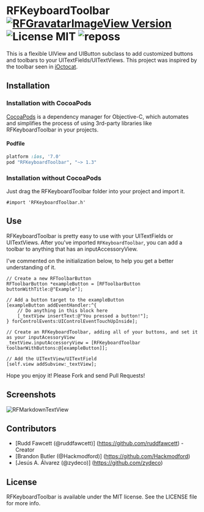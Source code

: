 RFKeyboardToolbar<br /> [![RFGravatarImageView Version](http://img.shields.io/cocoapods/v/RFKeyboardToolbar.svg?style=flat)](http://cocoadocs.org/docsets/RFGravatarImageView/1.1/) ![License MIT](http://img.shields.io/badge/license-MIT-orange.svg?style=flat) ![reposs](https://reposs.herokuapp.com/?path=ruddfawcett/RFKeyboardToolbar&style=flat)
====================
This is a flexible UIView and UIButton subclass to add customized buttons and toolbars to your UITextFields/UITextViews.  This project was inspired by the toolbar seen in [iOctocat](http://ioctocat.com).

## Installation

### Installation with CocoaPods

[CocoaPods](http://cocoapods.org) is a dependency manager for Objective-C, which automates and simplifies the process of using 3rd-party libraries like RFKeyboardToolbar in your projects.

#### Podfile

```ruby
platform :ios, '7.0'
pod "RFKeyboardToolbar", "~> 1.3"
```

### Installation without CocoaPods

Just drag the RFKeyboardToolbar folder into your project and import it.

```obj-c
#import 'RFKeyboardToolbar.h'
```

## Use

RFKeyboardToolbar is pretty easy to use with your UITextFields or UITextViews.  After you've imported `RFKeyboardToolbar`, you can add a toolbar to anything that has an inputAccessoryView.  

I've commented on the initialization below, to help you get a better understanding of it.

```obj-c
// Create a new RFToolbarButton
RFToolbarButton *exampleButton = [RFToolbarButton buttonWithTitle:@"Example"];

// Add a button target to the exampleButton
[exampleButton addEventHandler:^{
    // Do anything in this block here
    [_textView insertText:@"You pressed a button!"];
} forControlEvents:UIControlEventTouchUpInside];

// Create an RFKeyboardToolbar, adding all of your buttons, and set it as your inputAcessoryView
_textView.inputAccessoryView = [RFKeyboardToolbar toolbarWithButtons:@[exampleButton]];

// Add the UITextView/UITextField
[self.view addSubview:_textView];
```

Hope you enjoy it!  Please Fork and send Pull Requests!

## Screenshots

![RFMarkdownTextView](http://i.imgur.com/NEAocbW.png)

## Contributors
- [Rudd Fawcett (@ruddfawcett)] (https://github.com/ruddfawcett) - Creator
- [Brandon Butler (@Hackmodford)] (https://github.com/Hackmodford)
- [Jesús A. Álvarez (@zydeco)] (https://github.com/zydeco)

## License

RFKeyboardToolbar is available under the MIT license. See the LICENSE file for more info.
